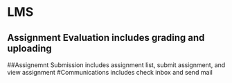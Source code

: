 # LMS
## Assignment Evaluation includes grading and uploading
##Assignemnt Submission includes assignment list, submit assignment, and view assignment
#Communications includes check inbox and send mail
